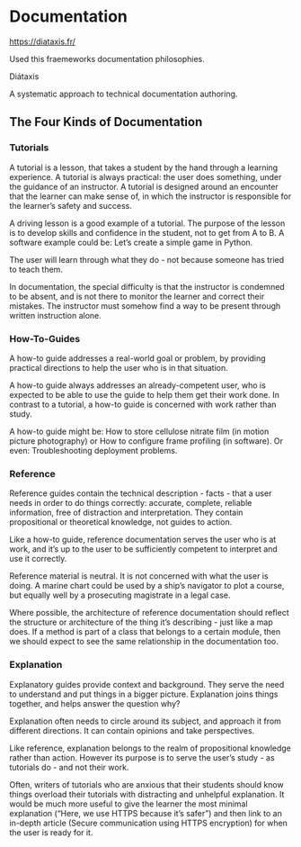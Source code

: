 # Documentation

https://diataxis.fr/

Used this fraemeworks documentation philosophies.

Diátaxis

A systematic approach to technical documentation authoring.

## The Four Kinds of Documentation

### Tutorials

A tutorial is a lesson, that takes a student by the hand through a learning experience. A tutorial is always practical: the user does something, under the guidance of an instructor. A tutorial is designed around an encounter that the learner can make sense of, in which the instructor is responsible for the learner’s safety and success.

A driving lesson is a good example of a tutorial. The purpose of the lesson is to develop skills and confidence in the student, not to get from A to B. A software example could be: Let’s create a simple game in Python.

The user will learn through what they do - not because someone has tried to teach them.

In documentation, the special difficulty is that the instructor is condemned to be absent, and is not there to monitor the learner and correct their mistakes. The instructor must somehow find a way to be present through written instruction alone.

### How-To-Guides

A how-to guide addresses a real-world goal or problem, by providing practical directions to help the user who is in that situation.

A how-to guide always addresses an already-competent user, who is expected to be able to use the guide to help them get their work done. In contrast to a tutorial, a how-to guide is concerned with work rather than study.

A how-to guide might be: How to store cellulose nitrate film (in motion picture photography) or How to configure frame profiling (in software). Or even: Troubleshooting deployment problems.

### Reference

Reference guides contain the technical description - facts - that a user needs in order to do things correctly: accurate, complete, reliable information, free of distraction and interpretation. They contain propositional or theoretical knowledge, not guides to action.

Like a how-to guide, reference documentation serves the user who is at work, and it’s up to the user to be sufficiently competent to interpret and use it correctly.

Reference material is neutral. It is not concerned with what the user is doing. A marine chart could be used by a ship’s navigator to plot a course, but equally well by a prosecuting magistrate in a legal case.

Where possible, the architecture of reference documentation should reflect the structure or architecture of the thing it’s describing - just like a map does. If a method is part of a class that belongs to a certain module, then we should expect to see the same relationship in the documentation too.

### Explanation

Explanatory guides provide context and background. They serve the need to understand and put things in a bigger picture. Explanation joins things together, and helps answer the question why?

Explanation often needs to circle around its subject, and approach it from different directions. It can contain opinions and take perspectives.

Like reference, explanation belongs to the realm of propositional knowledge rather than action. However its purpose is to serve the user’s study - as tutorials do - and not their work.

Often, writers of tutorials who are anxious that their students should know things overload their tutorials with distracting and unhelpful explanation. It would be much more useful to give the learner the most minimal explanation (“Here, we use HTTPS because it’s safer”) and then link to an in-depth article (Secure communication using HTTPS encryption) for when the user is ready for it.
